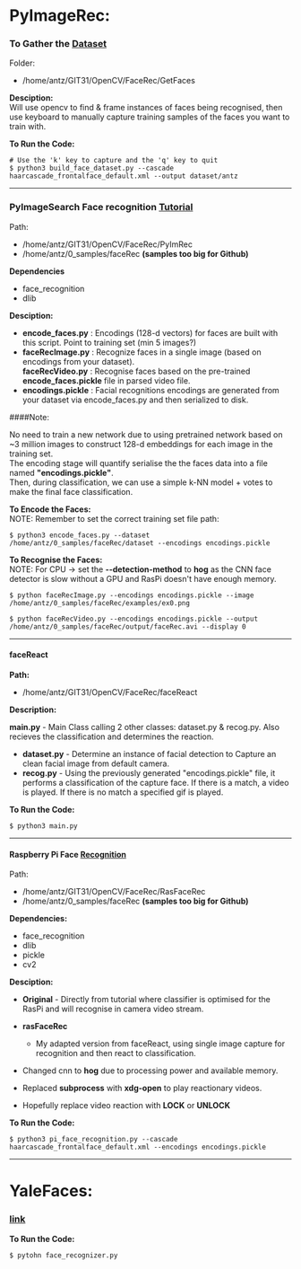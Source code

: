 # PyImageRec:

### To Gather the [Dataset](https://www.pyimagesearch.com/2018/06/11/how-to-build-a-custom-face-recognition-dataset/?__s=58mz3v4pfx9s2vjxvqgi)

Folder:	

* /home/antz/GIT31/OpenCV/FaceRec/GetFaces

**Desciption:**  
Will use opencv to find & frame instances of faces being recognised, then use keyboard to manually capture training samples of the faces you want to train with.

**To Run the Code:**  

	# Use the 'k' key to capture and the 'q' key to quit
    $ python3 build_face_dataset.py --cascade haarcascade_frontalface_default.xml --output dataset/antz

-------------------
### PyImageSearch Face recognition [Tutorial](https://www.pyimagesearch.com/2018/06/18/face-recognition-with-opencv-python-and-deep-learning/)  

Path:		

* /home/antz/GIT31/OpenCV/FaceRec/PyImRec
* /home/antz/0_samples/faceRec **(samples too big for Github)**

**Dependencies**
* face_recognition
* dlib

**Desciption:**  

* **encode_faces.py** : Encodings (128-d vectors) for faces are built with this script. Point to training set (min 5 images?)  
* **faceRecImage.py** : Recognize faces in a single image (based on encodings from your dataset).  
**faceRecVideo.py** : Recognise faces based on the pre-trained **encode_faces.pickle** file in parsed video file.  
* **encodings.pickle** : Facial recognitions encodings are generated from your dataset via encode_faces.py and then serialized to disk.  

####Note:

No need to train a new network due to using pretrained network based on ~3 million images to construct 128-d embeddings for each image in the training set.  
The encoding stage will quantify serialise the the faces data into a file named **"encodings.pickle"**.  
Then, during classification, we can use a simple k-NN model + votes to make the final face classification.

**To Encode the Faces:**  
NOTE: Remember to set the correct training set file path:  

    $ python3 encode_faces.py --dataset /home/antz/0_samples/faceRec/dataset --encodings encodings.pickle

**To Recognise the Faces:**  
NOTE: For CPU -> set the **--detection-method** to **hog**  as the CNN face detector is slow without a GPU and RasPi doesn't have enough memory.

	$ python faceRecImage.py --encodings encodings.pickle --image /home/antz/0_samples/faceRec/examples/ex0.png
	
	$ python faceRecVideo.py --encodings encodings.pickle --output /home/antz/0_samples/faceRec/output/faceRec.avi --display 0

-------------------
#### faceReact

**Path:**

* /home/antz/GIT31/OpenCV/FaceRec/faceReact

**Description:** 

**main.py** - Main Class calling 2 other classes: dataset.py & recog.py. Also recieves the classification and determines the reaction.
* **dataset.py** - Determine an instance of facial detection to Capture an clean facial image from default camera. 
* **recog.py** - Using the previously generated "encodings.pickle" file, it performs a classification of the capture face. If there is a match, a video is played. If there is no match a specified gif is played.

 **To Run the Code:**  
 
 	$ python3 main.py
    
-------------------
#### Raspberry Pi Face [Recognition](https://www.pyimagesearch.com/2018/06/25/raspberry-pi-face-recognition/)  

Path: 

* /home/antz/GIT31/OpenCV/FaceRec/RasFaceRec
* /home/antz/0_samples/faceRec **(samples too big for Github)**

**Dependencies:**
* face_recognition
* dlib
* pickle
* cv2

**Desciption:**  

* **Original** - Directly from tutorial where classifier is optimised for the RasPi and will recognise in camera video stream.

* **rasFaceRec**  

	* My adapted version from faceReact, using single image capture for recognition and then react to classification. 
* Changed cnn to **hog** due to processing power and available memory.
* Replaced **subprocess** with **xdg-open** to play reactionary videos.
* Hopefully replace video reaction with **LOCK** or **UNLOCK**

**To Run the Code:**  

	$ python3 pi_face_recognition.py --cascade haarcascade_frontalface_default.xml --encodings encodings.pickle


------------
# YaleFaces:

###  [link](http://hanzratech.in/2015/02/03/face-recognition-using-opencv.html)

**To Run the Code:**

	$ pytohn face_recognizer.py
